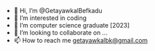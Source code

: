 - 👋 Hi, I’m @GetayawkalBefkadu
- 👀 I’m interested in coding
- 🌱 I’m computer science graduate [2023]
- 💞️ I’m looking to collaborate on ...
- 📫 How to reach me getayawkalbk@gmail.com 

<!---
GetayawkalBefkadu/GetayawkalBefkadu is a ✨ special ✨ repository because its `README.md` (this file) appears on your GitHub profile.
You can click the Preview link to take a look at your changes.
--->
